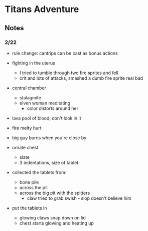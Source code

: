 # Titans Adventure

## Notes

### 2/22
- rule change: cantrips can be cast as bonus actions

- fighting in the uterus
  - I tried to tumble through two fire sprites and fell
  - crit and lots of attacks, smashed a dumb fire sprite real bad

- central chamber
  - stalagmite
  - elven woman meditating
    - color distorts around her

- lava pool of blood, don't look in it
- fire melty hurt
- big guy burns when you're close by

- ornate chest
  - slate
  - 3 indentations, size of tablet

- collected the tablets from:
  - bone pile
  - across the pit
  - across the big pit with the spitters
    - claw tried to grab swish - slop doesn't believe him

- put the tablets in
  - glowing claws snap down on lid
  - chest starts glowing and heating up
